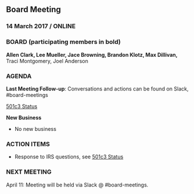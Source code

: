 ## Board Meeting
### 14 March 2017 / ONLINE

### BOARD (participating members in bold)
**Allen Clark, Lee Mueller, Jace Browning, Brandon Klotz, Max Dillivan,** Traci Montgomery, Joel Anderson

### AGENDA

**Last Meeting Follow-up**: Conversations and actions can be found on Slack, #board-meetings

[501c3 Status](https://waffle.io/citizenlabsgr/community?label=501c3)

**New Business**

- No new business

### ACTION ITEMS

- Response to IRS questions, see [501c3 Status](https://waffle.io/citizenlabsgr/community?label=501c3)


### NEXT MEETING

April 11: Meeting will be held via Slack @ #board-meetings.
